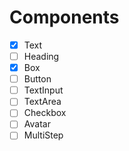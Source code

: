 # Components

- [x] Text
- [ ] Heading
- [x] Box
- [ ] Button
- [ ] TextInput
- [ ] TextArea
- [ ] Checkbox
- [ ] Avatar
- [ ] MultiStep
